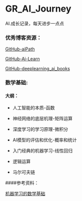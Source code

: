 # GR_AI_Journey
AI.成长记录，每天进步一点点



### 优秀博客资源：

[GitHub-aiPath](https://github.com/hbulpf/aipath)

[GitHub-Ai-Learn](https://github.com/tangyudi/Ai-Learn)

[GitHub-deeplearning_ai_books](https://github.com/fengdu78/deeplearning_ai_books)



### 数学基础:

#### 大纲：

* 人工智能的本质-函数

* 神经网络的底层机理-矩阵运算

* 深度学习的学习原理-微积分

* AI模型的评估和优化-概率和统计

* 入门经典的机器学习-线性回归

* 逻辑运算

* 马尔可夫链

  

####参考资料：

[机器学习的数学基础](https://zhuanlan.zhihu.com/p/36311622)











